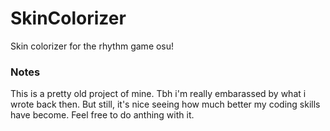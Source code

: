 # SkinColorizer

Skin colorizer for the rhythm game osu!

### Notes
This is a pretty old project of mine. Tbh i'm really embarassed by what i wrote back then. But still, it's nice seeing how much better my coding skills have become. Feel free to do anthing with it.  
